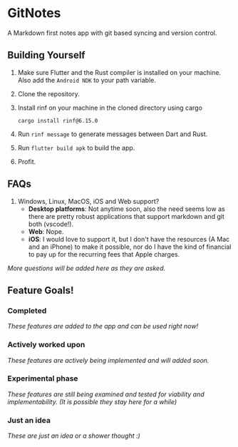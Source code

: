 # GitNotes

A Markdown first notes app with git based syncing and version control.

## Building Yourself

1. Make sure Flutter and the Rust compiler is installed on your machine. Also add the `Android NDK` to your path variable.
2. Clone the repository.
3. Install rinf on your machine in the cloned directory using cargo

    `cargo install rinf@6.15.0`

4. Run `rinf message` to generate messages between Dart and Rust.
5. Run `flutter build apk` to build the app.
6. Profit.

## FAQs

1. Windows, Linux, MacOS, iOS and Web support?
    - **Desktop platforms**: Not anytime soon, also the need seems low as there are pretty robust applications that support markdown and git both (vscode!).
    - **Web**: Nope.
    - **iOS**: I would love to support it, but I don't have the resources (A Mac and an iPhone) to make it possible, nor do I have the kind of financial to pay up for the recurring fees that Apple charges. 

*More questions will be added here as they are asked.*

## Feature Goals!

### Completed
*These features are added to the app and can be used right now!*


### Actively worked upon
*These features are actively being implemented and will added soon.*


### Experimental phase
*These features are still being examined and tested for viability and implementability. (It is possible they stay here for a while)*


### Just an idea
*These are just an idea or a shower thought :)*

